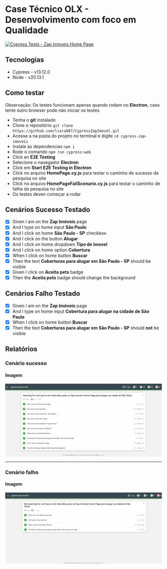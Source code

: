 # Case Técnico OLX - Desenvolvimento com foco em Qualidade

[![Cypress Tests - Zap Imóveis Home Page](https://github.com/liara987/CypressZapImovel/actions/workflows/cypress-zap-imoveis.yml/badge.svg)](https://github.com/liara987/CypressZapImovel/actions/workflows/cypress-zap-imoveis.yml)

## Tecnologias

- Cypress - v13.12.0
- Node - v20.13.1

## Como testar

Observação: Os testes funcionam apenas quando rodam no **Electron**, caso tente outro browser pode não iniciar os testes

- Tenha o **git** instalado
- Clone o repositório ```git clone https://github.com/liara987/CypressZapImovel.git```
- Acesse a na pasta do projeto no terminal e digite ```cd cypress-zap-imoveis```
- Instale as dependencias ```npm i```
- Rode o comando ```npm run cypress:web```
- Click en **E2E Testing**
- Selecione o navegador **Electron**
- Click em **Start E2E Testing in Electron**
- Click no arquivo **HomePage.cy.js** para testar o caminho de sucesso da pesquisa no site
- Click no arquivo **HomePageFailScenario.cy.js** para testar o caminho de falha da pesquisa no site
- Os testes deven começar a rodar

## Cenários Sucesso Testado

- [x] Given I am on the **Zap Imóveis** page
- [x] And I type on home input **São Paulo**
- [x] And I click on home **São Paulo - SP** checkbox
- [x] And I click on the button **Alugar**
- [x] And I click on home dropdown **Tipo de imovel**
- [x] And I click on home option **Cobertura**
- [x] When I click on home button **Buscar**
- [x] Then the text **Coberturas para alugar em São Paulo - SP** should be visible
- [x] Given I click on **Aceita pets** badge
- [x] Then the **Aceita pets** badge should change the background

## Cenários Falho Testado

- [x] Given I am on the **Zap Imóveis** page
- [x] And I type on home input **Cobertura para alugar na cidade de São Paulo**
- [x] When I click on home button **Buscar**
- [x] Then the text **Coberturas para alugar em São Paulo - SP** should **not** be visible

## Relatórios

### Cenário sucesso

#### Imagem
![relatório de sucesso](./cypress-zap-imoveis/reports-screenshots/SuccessScenario.png)

---

### Cenário falho

#### Imagem

![relatório falho](./cypress-zap-imoveis/reports-screenshots/FailScenario.png)
